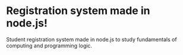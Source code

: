 # Registration system made in node.js!
Student registration system made in node.js to study fundamentals of computing and programming logic. 
